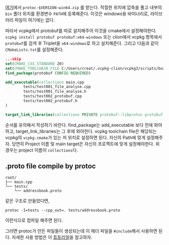 [여기](https://github.com/protocolbuffers/protobuf/releases/latest)에서 `protoc-$VERSION-win64.zip` 를 받는다.
적절한 위치에 압축을 풀고 내부의 `bin` 폴더 위치를 환경변수 `PATH`에 등록해준다.
이것은 windows용 바이너리로, 라이브러리 파일이 여기에는 없다.

따라서 vcpkg에서 protobuf를 따로 설치해주어 이것을 cmake에서 설정해야한다.
`vcpkg install protobuf protobuf:x64-windows`
또는 clion에서 vcpkg 항목에서 `protobuf`를 검색 후 Triplet을 `x64-windows`로 하고 설치해준다.
그리고 다음과 같이 `CMakeLists.txt`를 설정해준다.
```cmake
...skip
set(CMAKE_CXX_STANDARD 20)
set(CMAKE_TOOLCHAIN_FILE C:/Users/creat/.vcpkg-clion/vcpkg3/scripts/buildsystems/vcpkg.cmake)
find_package(protobuf CONFIG REQUIRED)

add_executable(collections main.cpp
        tests/test001_file_analyse.cpp
        tests/test001_file_analyse.h
        tests/test002_protobuf.cpp
        tests/test002_protobuf.h
)

target_link_libraries(collections PRIVATE protobuf::libprotoc protobuf::libprotobuf protobuf::libprotobuf-lite)
```
순서를 유의해서 작성하기 바란다. find_package는 add_executable 보다 전에 와야하고, target_link_libraries는 그 후에 와야한다.
vcpkg toolchain file은 해당되는 vcpkg의 `vcpkg.cmake`가 있는 저 위치로 설정하면 된다. 자신의 Path에 맞게 설정해주자.
당연히 Project 이름 및 main target은 자신의 프로젝트에 맞게 설정해야한다. 위 경우는 project 이름이 `collections`다.

## .proto file compile by protoc
```
root/
├── main.cpp
└── tests/
    └── addressbook.proto
```
같은 구조로 만들었다면,
```
protoc -I=tests --cpp_out=. tests/addressbook.proto
```
이런식으로 컴파일 해주면 된다. 

그러면 protoc가 만든 파일들이 생성되는데 이 헤더 파일을 `#include`해서 사용하면 된다.
자세한 사용 방법은 이 [튜토리얼](https://protobuf.dev/getting-started/cpptutorial/)을 참고하자.